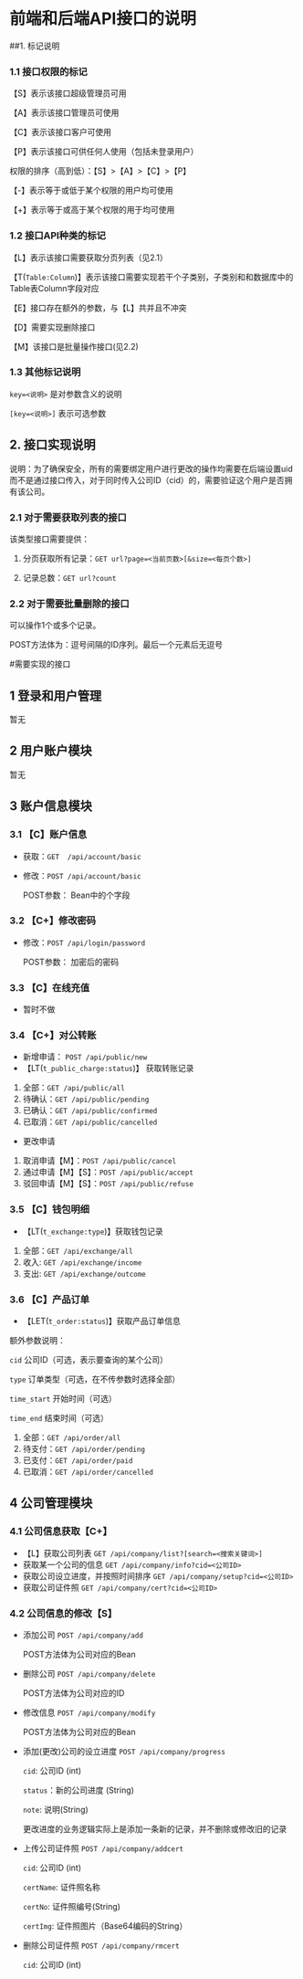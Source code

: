 # 前端和后端API接口的说明

##1. 标记说明
 
 ### 1.1 接口权限的标记
 
 【S】表示该接口超级管理员可用

 【A】表示该接口管理员可使用
 
 【C】表示该接口客户可使用
 
 【P】表示该接口可供任何人使用（包括未登录用户）
 
  权限的排序（高到低）：【S】>【A】>【C】>【P】
 
 【-】表示等于或低于某个权限的用户均可使用
 
 【+】表示等于或高于某个权限的用于均可使用

### 1.2 接口API种类的标记
 
 【L】表示该接口需要获取分页列表（见2.1）
 
 【T(`Table:Column`)】表示该接口需要实现若干个子类别，子类别和和数据库中的Table表Column字段对应
 
 【E】接口存在额外的参数，与【L】共并且不冲突
 
 【D】需要实现删除接口
 
 【M】该接口是批量操作接口(见2.2)
 
 ### 1.3 其他标记说明
 
 `key=<说明>` 是对参数含义的说明
 
 `[key=<说明>]` 表示可选参数
 
 ## 2. 接口实现说明
 
 说明：为了确保安全，所有的需要绑定用户进行更改的操作均需要在后端设置uid而不是通过接口传入，对于同时传入公司ID（cid）的，需要验证这个用户是否拥有该公司。
 
 ### 2.1 对于需要获取列表的接口
 
 该类型接口需要提供：
 
 1. 分页获取所有记录：`GET url?page=<当前页数>[&size=<每页个数>]`
 
 2. 记录总数：`GET url?count`  
 
 ### 2.2 对于需要批量删除的接口
 
 可以操作1个或多个记录。
 
 POST方法体为：逗号间隔的ID序列。最后一个元素后无逗号
 
 #需要实现的接口
 
 ## 1 登录和用户管理
 
暂无
 
 ## 2 用户账户模块
 
暂无

 ## 3 账户信息模块
 
 ### 3.1 【C】账户信息
 
 * 获取：`GET  /api/account/basic`
 * 修改：`POST /api/account/basic`
    
    POST参数： Bean中的个字段
    
### 3.2 【C+】修改密码

 * 修改：`POST /api/login/password`
    
    POST参数： 加密后的密码
    
### 3.3 【C】在线充值

 * 暂时不做
 
 ### 3.4 【C+】对公转账
 
 * 新增申请： `POST /api/public/new`
 * 【LT(`t_public_charge:status`)】
  获取转账记录
 
 1. 全部：`GET /api/public/all`
 2. 待确认：`GET /api/public/pending`
 3. 已确认：`GET /api/public/confirmed`
 4. 已取消：`GET /api/public/cancelled`
 
 * 更改申请
 
 1. 取消申请【M】：`POST /api/public/cancel`
 2. 通过申请【M】【S】：`POST /api/public/accept`
 3. 驳回申请【M】【S】：`POST /api/public/refuse`
 
 ### 3.5 【C】钱包明细
 
 * 【LT(`t_exchange:type`)】获取钱包记录
 
 1. 全部：`GET /api/exchange/all`
 2. 收入: `GET /api/exchange/income`
 3. 支出: `GET /api/exchange/outcome`
 
 ### 3.6 【C】产品订单
 
 * 【LET(`t_order:status`)】获取产品订单信息
 
 额外参数说明：
 
 `cid` 公司ID（可选，表示要查询的某个公司）
 
 `type` 订单类型（可选，在不传参数时选择全部）
 
 `time_start` 开始时间（可选）
 
 `time_end` 结束时间（可选）
 
 1. 全部：`GET /api/order/all`
 2. 待支付：`GET /api/order/pending`
 3. 已支付：`GET /api/order/paid`
 4. 已取消：`GET /api/order/cancelled`
 
 ## 4 公司管理模块
 
 ### 4.1 公司信息获取【C+】
 
 * 【L】获取公司列表 `GET /api/company/list?[search=<搜索关键词>]`
 * 获取某一个公司的信息 `GET /api/company/info?cid=<公司ID>`
 * 获取公司设立进度，并按照时间排序 `GET /api/company/setup?cid=<公司ID>` 
 * 获取公司证件照 `GET /api/company/cert?cid=<公司ID>` 
 
 ### 4.2 公司信息的修改【S】
 
 * 添加公司 `POST /api/company/add`
    
      POST方法体为公司对应的Bean
      
 * 删除公司 `POST /api/company/delete`
 
      POST方法体为公司对应的ID
      
 * 修改信息 `POST /api/company/modify`
        
      POST方法体为公司对应的Bean
      
 * 添加(更改)公司的设立进度  `POST /api/company/progress`
 
      `cid`: 公司ID (int)
      
      `status`：新的公司进度 (String)
      
      `note`: 说明(String)
      
     更改进度的业务逻辑实际上是添加一条新的记录，并不删除或修改旧的记录
     
  * 上传公司证件照  `POST /api/company/addcert`
  
    `cid`: 公司ID (int)
    
    `certName`: 证件照名称
    
    `certNo`: 证件照编号(String)
    
    `certImg`: 证件照图片（Base64编码的String）
    
 * 删除公司证件照    `POST /api/company/rmcert`
   
    `cid`: 公司ID (int)
    
    
